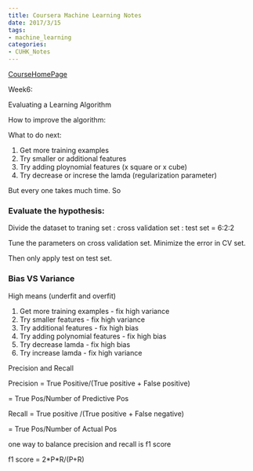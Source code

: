 ```yaml
---
title: Coursera Machine Learning Notes
date: 2017/3/15
tags: 
- machine_learning
categories:
- CUHK_Notes
---
```




[CourseHomePage](https://www.coursera.org/learn/machine-learning/home/)



Week6:

Evaluating a Learning Algorithm

How to improve the algorithm:

What to do next:

1. Get more training examples
2. Try smaller or additional features
3. Try adding ploynomial features (x square or x cube)
4. Try decrease or increse the lamda (regularization parameter)

But every one takes much time. So



### Evaluate the hypothesis:

Divide the dataset to traning set : cross validation set : test set = 6:2:2

Tune the parameters on cross validation set. Minimize the error in CV set. 

Then only apply test on test set.



### Bias VS Variance

High means (underfit and overfit)

1. Get more training examples - fix high variance
2. Try smaller features - fix high variance
3. Try additional features - fix high bias
4. Try adding polynomial features - fix high bias
5. Try decrease lamda - fix high bias
6. Try increase lamda - fix high variance




Precision and Recall

Precision = True Positive/(True positive + False positive) 

= True Pos/Number of Predictive Pos

Recall = True positive /(True positive + False negative)

= True Pos/Number of Actual Pos

one way to balance precision and recall is f1 score

f1 score = 2\*P\*R/(P+R)